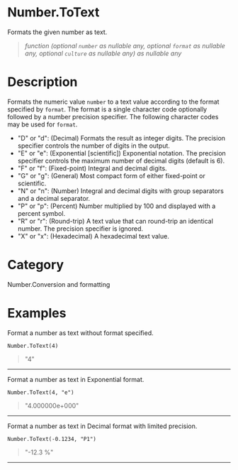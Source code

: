 ﻿# Number.ToText
Formats the given number as text.
> _function (optional <code>number</code> as nullable any, optional <code>format</code> as nullable any, optional <code>culture</code> as nullable any) as nullable any_
# Description 
Formats the numeric value <code>number</code> to a text value according to the format specified by <code>format</code>. The format is a single character code optionally followed by a number precision specifier.
 The following character codes may be used for <code>format</code>.
      <ul>
        <li>"D" or "d": (Decimal) Formats the result as integer digits. The precision specifier controls the number of digits in the output. </li>
        <li>"E" or "e": (Exponential [scientific]) Exponential notation. The precision specifier controls the maximum number of decimal digits (default is 6). </li>
        <li>"F" or "f": (Fixed-point) Integral and decimal digits.</li>
        <li>"G" or "g": (General) Most compact form of either fixed-point or scientific. </li>
        <li>"N" or "n": (Number) Integral and decimal digits with group separators and a decimal separator. </li>
        <li>"P" or "p": (Percent) Number multiplied by 100 and displayed with a percent symbol. </li>
        <li>"R" or "r": (Round-trip) A text value that can round-trip an identical number. The precision specifier is ignored. </li>
        <li>"X" or "x": (Hexadecimal) A hexadecimal text value. </li>
      </ul>
# Category 
Number.Conversion and formatting
# Examples 
Format a number as text without format specified.
```
Number.ToText(4)
```
> "4"
***
Format a number as text in Exponential format.
```
Number.ToText(4, "e")
```
> "4.000000e+000"
***
Format a number as text in Decimal format with limited precision.
```
Number.ToText(-0.1234, "P1")
```
> "-12.3 %"
***
